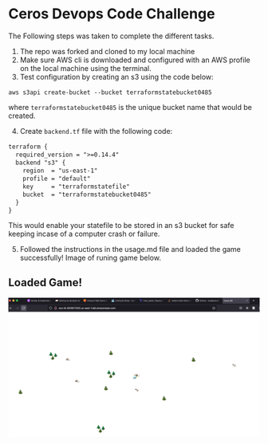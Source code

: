 
# Ceros Devops Code Challenge

The Following steps was taken to complete the different tasks.
1. The repo was forked and cloned to my local machine
2. Make sure AWS cli is downloaded and configured with an AWS profile on the local machine using the terminal.
3. Test configuration by creating an s3 using the code below:
```
aws s3api create-bucket --bucket terraformstatebucket0485
```
where `terraformstatebucket0485` is the unique bucket name that would be created.

4. Create `backend.tf` file with the following code:
```
terraform {
  required_version = ">=0.14.4"
  backend "s3" {
    region  = "us-east-1"
    profile = "default"
    key     = "terraformstatefile"
    bucket  = "terraformstatebucket0485"
  }
}
```
This would enable your statefile to be stored in an s3 bucket for safe keeping incase of a computer crash or failure.

5. Followed the instructions in the usage.md file and loaded the game successfully! Image of runing game below.

## Loaded Game!

![App Screenshot](/loadedgame.png)

